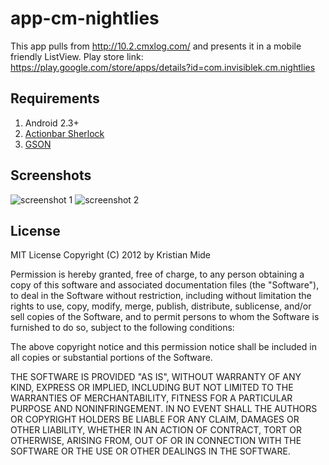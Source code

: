 # app-cm-nightlies
This app pulls from http://10.2.cmxlog.com/ and presents it in a mobile friendly ListView. 
Play store link: https://play.google.com/store/apps/details?id=com.invisiblek.cm.nightlies

## Requirements
1. Android 2.3+
2. [Actionbar Sherlock](http://actionbarsherlock.com/) 
3. [GSON](http://code.google.com/p/google-gson/)

## Screenshots
![screenshot 1](http://dl.dropbox.com/u/39209709/Screenshot_2012-03-27-01-52-46.png)
![screenshot 2](http://dl.dropbox.com/u/39209709/Screenshot_2012-03-27-11-52-04.png)

## License
MIT License
Copyright (C) 2012 by Kristian Mide

Permission is hereby granted, free of charge, to any person obtaining a copy
of this software and associated documentation files (the "Software"), to deal
in the Software without restriction, including without limitation the rights
to use, copy, modify, merge, publish, distribute, sublicense, and/or sell
copies of the Software, and to permit persons to whom the Software is
furnished to do so, subject to the following conditions:

The above copyright notice and this permission notice shall be included in
all copies or substantial portions of the Software.

THE SOFTWARE IS PROVIDED "AS IS", WITHOUT WARRANTY OF ANY KIND, EXPRESS OR
IMPLIED, INCLUDING BUT NOT LIMITED TO THE WARRANTIES OF MERCHANTABILITY,
FITNESS FOR A PARTICULAR PURPOSE AND NONINFRINGEMENT. IN NO EVENT SHALL THE
AUTHORS OR COPYRIGHT HOLDERS BE LIABLE FOR ANY CLAIM, DAMAGES OR OTHER
LIABILITY, WHETHER IN AN ACTION OF CONTRACT, TORT OR OTHERWISE, ARISING FROM,
OUT OF OR IN CONNECTION WITH THE SOFTWARE OR THE USE OR OTHER DEALINGS IN
THE SOFTWARE.
